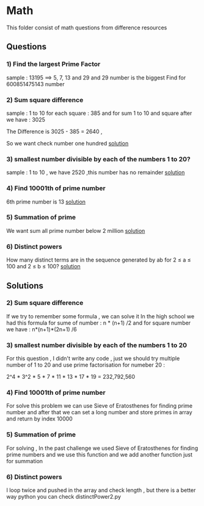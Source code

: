 # Math 


This folder consist of math questions from difference resources 

## Questions

### 1)  Find the largest Prime Factor 
sample : 13195 ==>  5, 7, 13 and 29 and 29 number is the biggest
Find for 600851475143 number 

### 2) Sum square difference
sample : 1 to 10 for each square : 385 
and for sum 1 to 10 and square after we have : 3025

The Difference is 3025 - 385 = 2640 , 

So we want check number one hundred [solution](#number2)

### 3) smallest number divisible by each of the numbers 1 to 20? 

sample : 1 to 10 , we have 2520 ,this number has no remainder
[solution](#number3)

### 4) Find 10001th of prime number 
6th prime number is 13 [solution](#number4)

### 5) Summation of prime 
We want sum all prime number below 2 million [solution](#number5)

### 6) Distinct powers
How many distinct terms are in the sequence generated by ab for 2 ≤ a ≤ 100 and 2 ≤ b ≤ 100?  [solution](#number6)










## Solutions

### <span id="number2"> 2) Sum square difference</span>
If we try to remember some formula , we can solve it 
In the high school we had this formula for sume of number : n * (n+1) /2 
and for square number we have :  n*(n+1)*(2n+1) /6

### <span id="number3">3) smallest number divisible by each of the numbers 1 to 20</span>
For this question , I didn't write any code , just we should try multiple number of 1 to 20 and use prime factorisation for numeber 20 :

2^4 * 3^2 * 5 * 7 * 11 * 13 * 17 * 19 = 232,792,560 


### <span id="number4"> 4) Find 10001th of prime number </span>

For solve this problem we can use Sieve of Eratosthenes for finding prime number and after that 
we can set a long number and store primes in array and return by index 10000


### <span id="number5"> 5) Summation of prime  </span>

For solving , In the past challenge we used Sieve of Eratosthenes for finding prime
numbers and we use this function and we add another function just for
summation


### <span id="number6"> 6) Distinct powers </span>
I loop twice and pushed in the array and check length , but 
there is a better way python you can check distinctPower2.py 
